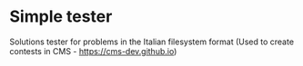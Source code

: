 # Simple tester
Solutions tester for problems in the Italian filesystem format (Used to create contests in CMS - https://cms-dev.github.io)
